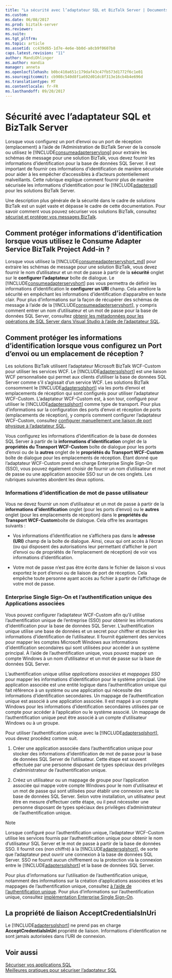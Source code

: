 ```yaml
---
title: "La sécurité avec l’adaptateur SQL et BizTalk Server | Documents Microsoft"
ms.custom: 
ms.date: 06/08/2017
ms.prod: biztalk-server
ms.reviewer: 
ms.suite: 
ms.tgt_pltfrm: 
ms.topic: article
ms.assetid: cc439d65-1d7e-4e6e-bb0d-a8cb9f0607b8
caps.latest.revision: "11"
author: MandiOhlinger
ms.author: mandia
manager: anneta
ms.openlocfilehash: b0bc410a651c179daf43c47fb573d1772f6c1e01
ms.sourcegitcommit: cb908c540d8f1a692d01dc8f313e16cb4b4e696d
ms.translationtype: MT
ms.contentlocale: fr-FR
ms.lasthandoff: 09/20/2017
---
```

# <a name="security-with-the-sql-adapter-and-biztalk-server"></a>Sécurité avec l’adaptateur SQL et BizTalk Server
Lorsque vous configurez un port d’envoi ou un port de réception (emplacement) à l’aide de l’Administration de BizTalk Server de la console ou utilisez le [!INCLUDE[consumeadapterservlong](../../includes/consumeadapterservlong-md.md)] pour extraire les schémas de message pour une solution BizTalk, vous devez fournir les informations d’identification pour la base de données SQL Server. Il est important de fournir ces informations d’identification de manière sécurisée pour aider à les empêcher d’accessibles à d’acteurs potentiellement malveillants. Cette rubrique explique comment fournir plus de manière sécurisée les informations d’identification pour le [!INCLUDE[adaptersql](../../includes/adaptersql-md.md)] pour les solutions BizTalk Server.  
  
 Une description plus générale de la sécurité dans le cadre de solutions BizTalk est un sujet vaste et dépasse le cadre de cette documentation. Pour savoir comment vous pouvez sécuriser vos solutions BizTalk, consultez [sécurisé et protéger vos messages BizTalk](../../core/secure-and-protect-your-biztalk-messages.md).
  
## <a name="how-do-i-protect-credentials-when-i-use-the-consume-adapter-service-biztalk-project-add-in"></a>Comment protéger informations d’identification lorsque vous utilisez le Consume Adapter Service BizTalk Project Add-in ?  
 Lorsque vous utilisez la [!INCLUDE[consumeadapterservshort_md](../../includes/consumeadapterservshort-md.md)] pour extraire les schémas de message pour une solution BizTalk, vous devez fournir le nom d’utilisateur et un mot de passe à partir de la **sécurité** onglet sur le **configurer l’adaptateur** boîte de dialogue. Le [!INCLUDE[consumeadapterservshort](../../includes/consumeadapterservshort-md.md)] pas vous permettra de définir les informations d’identification le **configurer un URI** champ. Cela améliore la sécurité en empêchant les informations d’identification d’apparaître en texte clair. Pour plus d’informations sur la façon de récupérer des schémas de message à l’aide de la [!INCLUDE[consumeadapterservshort](../../includes/consumeadapterservshort-md.md)], y compris comment entrer un nom d’utilisateur et un mot de passe pour la base de données SQL Server, consultez [obtenir les métadonnées pour les opérations de SQL Server dans Visual Studio à l’aide de l’adaptateur SQL](../../adapters-and-accelerators/adapter-sql/get-metadata-for-sql-server-operations-in-visual-studio-using-the-sql-adapter.md).  
  
## <a name="how-do-i-protect-credentials-when-i-configure-a-send-port-or-a-receive-location"></a>Comment protéger les informations d’identification lorsque vous configurez un Port d’envoi ou un emplacement de réception ?  
 Les solutions BizTalk utilisent l’adaptateur Microsoft BizTalk WCF-Custom pour utiliser les services WCF. Le [!INCLUDE[adaptersqlshort](../../includes/adaptersqlshort-md.md)] est une liaison WCF personnalisée qui permet aux clients d’utiliser la base de données SQL Server comme s’il s’agissait d’un service WCF. Les solutions BizTalk consomment le [!INCLUDE[adaptersqlshort](../../includes/adaptersqlshort-md.md)] via les ports d’envoi et emplacements de réception qui sont configurés pour utiliser l’adaptateur WCF-Custom. L’adaptateur WCF-Custom est, à son tour, configuré pour utiliser le [!INCLUDE[adaptersqlshort](../../includes/adaptersqlshort-md.md)] comme type de transport. Pour plus d’informations sur la configuration des ports d’envoi et réception de ports (emplacements de réception), y compris comment configurer l’adaptateur WCF-Custom, consultez [configurer manuellement une liaison de port physique à l’adaptateur SQL](../../adapters-and-accelerators/adapter-sql/manually-configure-a-physical-port-binding-to-the-sql-adapter.md).
  
 Vous configurez les informations d’identification de la base de données SQL Server à partir de la **informations d’identification** onglet de la **propriétés du Transport WCF-Custom** boîte de dialogue pour les ports d’envoi ou de la **autres** onglet de le **propriétés du Transport WCF-Custom** boîte de dialogue pour les emplacements de réception. Étant donné que l’adaptateur WCF-Custom prend en charge Enterprise Single Sign-On (SSO), vous pouvez également choisir de fournir un nom d’utilisateur et mot de passe ou une application associée SSO sur un de ces onglets. Les rubriques suivantes abordent les deux options.  
  
### <a name="user-name-password-credentials"></a>Informations d’identification de mot de passe utilisateur  
 Vous ne devez fournir un nom d’utilisateur et un mot de passe à partir de la **informations d’identification** onglet (pour les ports d’envoi) ou le **autres** onglet (pour les emplacements de réception) dans le **propriétés du Transport WCF-Custom**boîte de dialogue. Cela offre les avantages suivants :  
  
-   Vos informations d’identification ne s’affichera pas dans le **adresse (URI)** champ de la boîte de dialogue. Ainsi, ceux qui ont accès à l’écran (ou qui disposent des autorisations leur permettant d’afficher le port d’envoi ou de propriétés de l’emplacement de réception) de voir vos informations d’identification.  
  
-   Votre mot de passe n’est pas être écrite dans le fichier de liaison si vous exportez le port d’envoi ou de liaison de port de réception. Cela empêche toute personne ayant accès au fichier à partir de l’affichage de votre mot de passe.  
  
### <a name="enterprise-single-sign-on-and-sso-affiliate-applications"></a>Enterprise Single Sign-On et l’authentification unique des Applications associées  
 Vous pouvez configurer l’adaptateur WCF-Custom afin qu’il utilise l’authentification unique de l’entreprise (SSO) pour obtenir les informations d’identification pour la base de données SQL Server. L’authentification unique utilise une base de données et un secret pour chiffrer et stocker les informations d’identification de l’utilisateur. Il fournit également des services pour mapper les comptes Microsoft Windows aux informations d’identification secondaires qui sont utilisées pour accéder à un système principal. À l’aide de l’authentification unique, vous pouvez mapper un compte Windows à un nom d’utilisateur et un mot de passe sur la base de données SQL Server.  
  
 L’authentification unique utilise *applications associées* et *mappages SSO* pour mapper les informations d’identification pour le système principal. Une application associée est une entité logique dans l’authentification unique qui fait référence à un système ou une application qui nécessite des informations d’identification secondaires. Un mappage de l’authentification unique est associé à une application associée. Il est mappé à un compte Windows pour les informations d’identification secondaires utilisées par ce compte pour accéder à l’application ou le système associé. Un mappage de l’authentification unique peut être associé à un compte d’utilisateur Windows ou à un groupe.  
  
 Pour utiliser l’authentification unique avec la [!INCLUDE[adaptersqlshort](../../includes/adaptersqlshort-md.md)], vous devez procédez comme suit.  
  
1.  Créer une application associée dans l’authentification unique pour stocker des informations d’identification de mot de passe pour la base de données SQL Server de l’utilisateur. Cette étape est souvent effectuée par une personne disposant de types spéciaux des privilèges d’administrateur de l’authentification unique.  
  
2.  Créez un utilisateur ou un mappage de groupe pour l’application associée qui mappe votre compte Windows pour le nom d’utilisateur et un mot de passe qui sont utilisées pour établir une connexion avec la base de données SQL Server. Selon votre installation, un utilisateur peut être en mesure d’effectuer cette étape, ou il peut nécessiter une personne disposant de types spéciaux des privilèges d’administrateur de l’authentification unique.  
  
> [!NOTE]
>  Lorsque configuré pour l’authentification unique, l’adaptateur WCF-Custom utilise les services fournis par l’authentification unique pour obtenir le nom d’utilisateur SQL Server et le mot de passe à partir de la base de données SSO. Il fournit ces (non chiffré) à la [!INCLUDE[adaptersqlshort](../../includes/adaptersqlshort-md.md)], de sorte que l’adaptateur peut ouvrir une connexion à la base de données SQL Server. SSO ne fournit aucun chiffrement ou la protection via la connexion entre le [!INCLUDE[adaptersqlshort](../../includes/adaptersqlshort-md.md)] et la base de données SQL Server.  
  
 Pour plus d’informations sur l’utilisation de l’authentification unique, notamment des informations sur la création d’applications associées et les mappages de l’authentification unique, consultez [à l’aide de l’authentification unique](../../core/using-sso.md). Pour plus d’informations sur l’authentification unique, consultez [implémentation Enterprise Single Sign-On](../../core/implementing-enterprise-single-sign-on.md).
  
## <a name="the-acceptcredentialsinuri-binding-property"></a>La propriété de liaison AcceptCredentialsInUri  
 Le [!INCLUDE[adaptersqlshort](../../includes/adaptersqlshort-md.md)] ne prend pas en charge **AcceptCredentialsInUri** propriété de liaison. Informations d’identification ne sont jamais autorisées dans l’URI de connexion.  
  
## <a name="see-also"></a>Voir aussi  
[Sécuriser vos applications SQL](../../adapters-and-accelerators/adapter-sql/secure-your-sql-applications.md)  
[Meilleures pratiques pour sécuriser l’adaptateur SQL](../../adapters-and-accelerators/adapter-sql/best-practices-to-secure-the-sql-adapter.md)